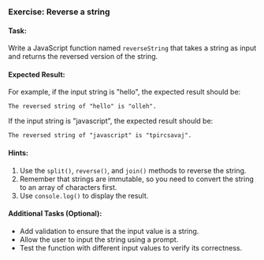 ### Exercise: Reverse a string

#### Task:
Write a JavaScript function named `reverseString` that takes a string as input and returns the reversed version of the string.

#### Expected Result:
For example, if the input string is "hello", the expected result should be:
```
The reversed string of "hello" is "olleh".
```
If the input string is "javascript", the expected result should be:
```
The reversed string of "javascript" is "tpircsavaj".
```

#### Hints:
1. Use the `split()`, `reverse()`, and `join()` methods to reverse the string.
2. Remember that strings are immutable, so you need to convert the string to an array of characters first.
3. Use `console.log()` to display the result.

#### Additional Tasks (Optional):
- Add validation to ensure that the input value is a string.
- Allow the user to input the string using a prompt.
- Test the function with different input values to verify its correctness.